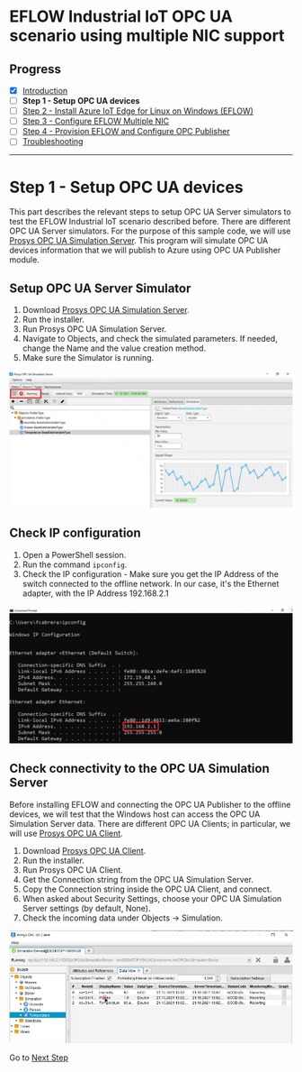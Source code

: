# EFLOW Industrial IoT OPC UA scenario using multiple NIC support
## Progress

- [x] [Introduction](../README.md)  
- [ ] **Step 1 - Setup OPC UA devices** 
- [ ] [Step 2 - Install Azure IoT Edge for Linux on Windows (EFLOW)](./Documentation/Install%20Azure%20IoT%20Edge%20for%20Linux%20on%20Windows.MD)  
- [ ] [Step 3 - Configure EFLOW Multiple NIC](./Create%20Certificates%20for%20Authentication.MD)  
- [ ] [Step 4 - Provision EFLOW and Configure OPC Publisher](./Develop%20the%20Windows%20C%23%20Console%20Application.MD)  
- [ ] [Troubleshooting](./Troubleshooting.MD)  
---

# Step 1 - Setup OPC UA devices
This part describes the relevant steps to setup OPC UA Server simulators to test the EFLOW Industrial IoT scenario described before. There are different OPC UA Server simulators. For the purpose of this sample code, we will use [Prosys OPC UA Simulation Server](https://www.prosysopc.com/products/opc-ua-simulation-server/). This program will simulate OPC UA devices information that we will publish to Azure using OPC UA Publisher module. 

## Setup OPC UA Server Simulator
1. Download [Prosys OPC UA Simulation Server](https://www.prosysopc.com/products/opc-ua-simulation-server/evaluate/).
2. Run the installer.
3. Run Prosys OPC UA Simulation Server.
4. Navigate to Objects, and check the simulated parameters. If needed, change the Name and the value creation method.
5. Make sure the Simulator is running.

![OPC UA Simlulation Server](./../Images/Prosys-OPC-UA-Simulator.png)

## Check IP configuration
1. Open a PowerShell session.
2. Run the command `ipconfig`.
3. Check the IP configuration - Make sure you get the IP Address of the switch connected to the offline network. In our case, it's the Ethernet adapter, with the IP Address 192.168.2.1

![OPC UA Device IP](./../Images/OPC-UA-IP.png)

## Check connectivity to the OPC UA Simulation Server
Before installing EFLOW and connecting the OPC UA Publisher to the offline devices, we will test that the Windows host can access the OPC UA Simulation Server data. There are different OPC UA Clients; in particular, we will use [Prosys OPC UA Client](https://downloads.prosysopc.com/opc-ua-client-downloads.php). 

1. Download [Prosys OPC UA Client](https://www.prosysopc.com/opcua/apps/JavaClient/dist/3.2.0-328/prosys-opc-ua-client-3.2.0-328.exe).
2. Run the installer.
3. Run Prosys OPC UA Client.
4. Get the Connection string from the OPC UA Simulation Server.
5. Copy the Connection string inside the OPC UA Client, and connect.
6. When asked about Security Settings, choose your OPC UA Simulation Server settings (by default, None).
7. Check the incoming data under Objects -> Simulation.


![OPC UA Client](./../Images/Prosys-OPC-UA-Client.png)

 Go to [Next Step](./Install%20Azure%20IoT%20Edge%20for%20Linux%20on%20Windows.MD)  
